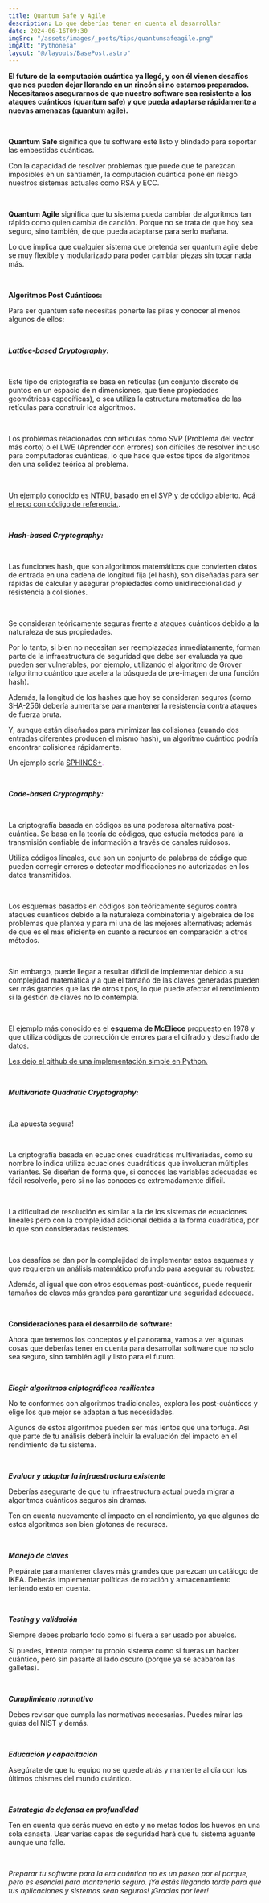 ```yaml
---
title: Quantum Safe y Agile
description: Lo que deberías tener en cuenta al desarrollar
date: 2024-06-16T09:30
imgSrc: "/assets/images/_posts/tips/quantumsafeagile.png"
imgAlt: "Pythonesa"
layout: "@/layouts/BasePost.astro"
---
```


**El futuro de la computación cuántica ya llegó, y con él vienen desafíos que nos pueden dejar llorando en un rincón si no estamos preparados. Necesitamos asegurarnos de que nuestro software sea resistente a los ataques cuánticos (quantum safe) y que pueda adaptarse rápidamente a nuevas amenazas (quantum agile).**

</br>

**Quantum Safe** significa que tu software esté listo y blindado para soportar las embestidas cuánticas.

Con la capacidad de resolver problemas que puede que te parezcan imposibles en un santiamén, la computación cuántica pone en riesgo nuestros sistemas actuales como RSA y ECC.

</br>

**Quantum Agile** significa que tu sistema pueda cambiar de algoritmos tan rápido como quien cambia de canción. Porque no se trata de que hoy sea seguro, sino también, de que pueda adaptarse para serlo mañana.

Lo que implica que cualquier sistema que pretenda ser quantum agile debe se muy flexible y modularizado para poder cambiar piezas sin tocar nada más.

</br>

**Algoritmos Post Cuánticos:**

Para ser quantum safe necesitas ponerte las pilas y conocer al menos algunos de ellos:

</br>

***Lattice-based Cryptography:***

</br>

Este tipo de criptografía se basa en retículas (un conjunto discreto de puntos en un espacio de n dimensiones, que tiene propiedades geométricas específicas), o sea utiliza la estructura matemática de las retículas para construir los algoritmos.

</br>

Los problemas relacionados con retículas como SVP (Problema del vector más corto) o el LWE (Aprender con errores) son difíciles de resolver incluso para computadoras cuánticas, lo que hace que estos tipos de algoritmos den una solidez teórica al problema.

</br>

Un ejemplo conocido es NTRU, basado en el SVP y de código abierto. <span style="color: violet;">[Acá el repo con código de referencia.](https://github.com/yedino/ntru-crypto)</span>.

</br>

***Hash-based Cryptography:***

</br>

Las funciones hash, que son algoritmos matemáticos que convierten datos de entrada en una cadena de longitud fija (el hash), son diseñadas para ser rápidas de calcular y asegurar propiedades como unidireccionalidad y resistencia a colisiones.

</br>

Se consideran teóricamente seguras frente a ataques cuánticos debido a la naturaleza de sus propiedades. 

Por lo tanto, si bien no necesitan ser reemplazadas inmediatamente, forman parte de la infraestructura de seguridad que debe ser evaluada ya que pueden ser vulnerables, por ejemplo, utilizando el algoritmo de Grover (algoritmo cuántico que acelera la búsqueda de pre-imagen de una función hash).

Además, la longitud de los hashes que hoy se consideran seguros (como SHA-256) debería aumentarse para mantener la resistencia contra ataques de fuerza bruta.

Y, aunque están diseñados para minimizar las colisiones (cuando dos entradas diferentes producen el mismo hash), un algoritmo cuántico podría encontrar colisiones rápidamente.

Un ejemplo sería <span style="color: violet;">[SPHINCS+](https://github.com/sphincs/sphincsplus).</span>

</br>

***Code-based Cryptography:***

</br>

La criptografía basada en códigos es una poderosa alternativa post-cuántica. Se basa en la teoría de códigos, que estudia métodos para la transmisión confiable de información a través de canales ruidosos.

Utiliza códigos lineales, que son un conjunto de palabras de código que pueden corregir errores o detectar modificaciones no autorizadas en los datos transmitidos.

</br>

Los esquemas basados en códigos son teóricamente seguros contra ataques cuánticos debido a la naturaleza combinatoria y algebraica de los problemas que plantea y para mi una de las mejores alternativas; además de que es el más eficiente en cuanto a recursos en comparación a otros métodos.

</br>

Sin embargo, puede llegar a resultar difícil de implementar debido a su complejidad matemática y a que el tamaño de las claves generadas pueden ser más grandes que las de otros tipos, lo que puede afectar el rendimiento si la gestión de claves no lo contempla.

</br>

El ejemplo más conocido es el **esquema de McEliece** propuesto en 1978 y que utiliza códigos de corrección de errores para el cifrado y descifrado de datos.

<span style="color: violet;">[Les dejo el github de una implementación simple en Python.](https://github.com/jkrauze/mceliece)</span>

</br>

***Multivariate Quadratic Cryptography:***

</br>

¡La apuesta segura!

</br>

La criptografía basada en ecuaciones cuadráticas multivariadas, como su nombre lo indica utiliza ecuaciones cuadráticas que involucran múltiples variantes. Se diseñan de forma que, si conoces las variables adecuadas es fácil resolverlo, pero si no las conoces es extremadamente difícil.

</br>

La dificultad de resolución es similar a la de los sistemas de ecuaciones lineales pero con la complejidad adicional debida a la forma cuadrática, por lo que son consideradas resistentes.

</br>

Los desafíos se dan por la complejidad de implementar estos esquemas y que requieren un análisis matemático profundo para asegurar su robustez.

Además, al igual que con otros esquemas post-cuánticos, puede requerir tamaños de claves más grandes para garantizar una seguridad adecuada.

</br>

**Consideraciones para el desarrollo de software:**

Ahora que tenemos los conceptos y el panorama, vamos a ver algunas cosas que deberías tener en cuenta para desarrollar software que no solo sea seguro, sino también ágil y listo para el futuro.

</br>

***Elegir algoritmos criptográficos resilientes***

No te conformes con algoritmos tradicionales, explora los post-cuánticos y elige los que mejor se adaptan a tus necesidades.

Algunos de estos algoritmos pueden ser más lentos que una tortuga. Asi que parte de tu análisis deberá incluir la evaluación del impacto en el rendimiento de tu sistema.

</br>

***Evaluar y adaptar la infraestructura existente***

Deberías asegurarte de que tu infraestructura actual pueda migrar a algoritmos cuánticos seguros sin dramas.

Ten en cuenta nuevamente el impacto en el rendimiento, ya que algunos de estos algoritmos son bien glotones de recursos.

</br>

***Manejo de claves***

Prepárate para mantener claves más grandes que parezcan un catálogo de IKEA. Deberás implementar políticas de rotación y almacenamiento teniendo esto en cuenta.

</br>

***Testing y validación***

Siempre debes probarlo todo como si fuera a ser usado por abuelos.

Si puedes, intenta romper tu propio sistema como si fueras un hacker cuántico, pero sin pasarte al lado oscuro (porque ya se acabaron las galletas).

</br>

***Cumplimiento normativo***

Debes revisar que cumpla las normativas necesarias. Puedes mirar las guías del NIST y demás.

</br>

***Educación y capacitación***

Asegúrate de que tu equipo no se quede atrás y mantente al día con los últimos chismes del mundo cuántico.

</br>

***Estrategia de defensa en profundidad***

Ten en cuenta que serás nuevo en esto y no metas todos los huevos en una sola canasta. Usar varias capas de seguridad hará que tu sistema aguante aunque una falle.

</br>

*Preparar tu software para la era cuántica no es un paseo por el parque, pero es esencial para mantenerlo seguro. ¡Ya estás llegando tarde para que tus aplicaciones y sistemas sean seguros! ¡Gracias por leer!*

</br>
